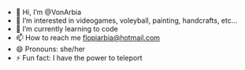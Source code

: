 - 👋 Hi, I’m @VonArbia
- 👀 I’m interested in videogames, voleyball, painting, handcrafts, etc...
- 🌱 I’m currently learning to code
- 📫 How to reach me flopiarbia@hotmail.com
- 😄 Pronouns: she/her
- ⚡ Fun fact: I have the power to teleport

<!---
VonArbia/VonArbia is a ✨ special ✨ repository because its `README.md` (this file) appears on your GitHub profile.
You can click the Preview link to take a look at your changes.
--->

